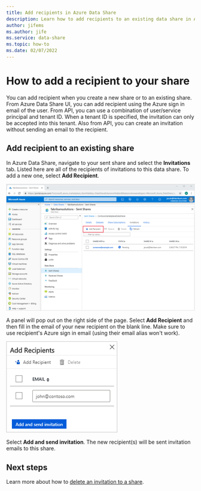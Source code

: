 ```yaml
---
title: Add recipients in Azure Data Share 
description: Learn how to add recipients to an existing data share in Azure Data Share.
author: jifems
ms.author: jife
ms.service: data-share
ms.topic: how-to
ms.date: 02/07/2022
---
```

# How to add a recipient to your share

You can add recipient when you create a new share or to an existing share. From Azure Data Share UI, you can add recipient using the Azure sign in email of the user.  From API, you can use a combination of user/service principal and tenant ID. When a tenant ID is specified, the invitation can only be accepted into this tenant. Also from API, you can create an invitation without sending an email to the recipient. 

## Add recipient to an existing share

In Azure Data Share, navigate to your sent share and select the **Invitations** tab. Listed here are all of the recipients of invitations to this data share. To add a new one, select **Add Recipient**.

![Screenshot shows Add Recipient selected.](./media/how-to/how-to-add-recipients/add-recipient.png)

A panel will pop out on the right side of the page. Select **Add Recipient** and then fill in the email of your new recipient on the blank line. Make sure to use recipient's Azure sign in email (using their email alias won't work). 

![Screenshot shows the Add Recipient pane where you can Add and send invitation.](./media/how-to/how-to-add-recipients/add-recipient-side.png)

Select **Add and send invitation**. The new recipient(s) will be sent invitation emails to this share.

## Next steps
Learn more about how to [delete an invitation to a share](how-to-delete-invitation.md).
